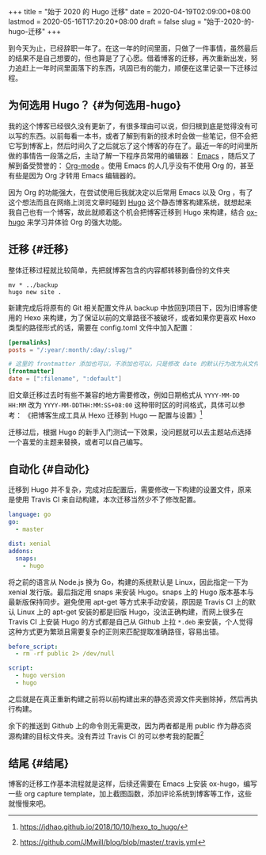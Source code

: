 +++
title = "始于 2020 的 Hugo 迁移"
date = 2020-04-19T02:09:00+08:00
lastmod = 2020-05-16T17:20:20+08:00
draft = false
slug = "始于-2020-的-hugo-迁移"
+++

到今天为止，已经辞职一年了。在这一年的时间里面，只做了一件事情，虽然最后的结果不是自己想要的，但也算是了了心愿。借着博客的迁移，再次重新出发，努力追赶上一年时间里面落下的东西，巩固已有的能力，顺便在这里记录一下迁移过程。


## 为何选用 Hugo？ {#为何选用-hugo}

我的这个博客已经很久没有更新了，有很多理由可以说，但归根到底是觉得没有可以写的东西。以前每看一本书，或者了解到有新的技术时会做一些笔记，但不会把它写到博客上，然后时间久了之后就忘了这个博客的存在了。最近一年的时间里所做的事情告一段落之后，主动了解一下程序员常用的编辑器： [Emacs](https://www.gnu.org/software/emacs/) ，随后又了解到备受赞誉的： [Org-mode](https://orgmode.org/) 。使用 Emacs 的人几乎没有不使用 Org 的，甚至有些是因为 Org 才转用 Emacs 编辑器的。

因为 Org 的功能强大，在尝试使用后我就决定以后常用 Emacs 以及 Org ，有了这个想法而且在网络上浏览文章时碰到 [Hugo](https://gohugo.io/) 这个静态博客构建系统，就想起来我自己也有一个博客，故此就顺着这个机会把博客迁移到 Hugo 来构建，结合 [ox-hugo](https://ox-hugo.scripter.co/) 来学习并体验 Org 的强大功能。


## 迁移 {#迁移}

整体迁移过程就比较简单，先把就博客包含的内容都转移到备份的文件夹

```shell
mv * ../backup
hugo new site .
```

新建完成后将原有的 Git 相关配置文件从 backup 中放回到项目下，因为旧博客使用的 Hexo 来构建，为了保证以前的文章路径不被破坏，或者如果你更喜欢 Hexo 类型的路径形式的话，需要在 config.toml 文件中加入配置：

```toml
[permalinks]
posts = "/:year/:month/:day/:slug/"

# 这里的 frontmatter 添加也可以，不添加也可以，只是修改 date 的默认行为改为从文件名处先获取
[frontmatter]
date = [":filename", ":default"]
```

旧文章迁移过去时有些不兼容的地方需要修改，例如日期格式从 `YYYY-MM-DD HH:MM` 改为 `YYYY-MM-DDTHH:MM:SS+08:00` 这种带时区的时间格式，具体可以参考：
《把博客生成工具从 Hexo 迁移到 Hugo — 配置与设置》[^fn:1]

迁移过后，根据 Hugo 的新手入门测试一下效果，没问题就可以去主题站点选择一个喜爱的主题来替换，或者可以自己编写。


## 自动化 {#自动化}

迁移到 Hugo 并不复杂，完成对应配置后，需要修改一下构建的设置文件，原来是使用 Travis CI 来自动构建，本次迁移当然少不了修改配置。

```yaml
language: go
go:
  - master

dist: xenial
addons:
  snaps:
    - hugo
```

将之前的语言从 Node.js 换为 Go，构建的系统默认是 Linux，因此指定一下为 xenial 发行版。最后指定用 snaps 来安装 Hugo。snaps 上的 Hugo 版本基本与最新版保持同步。避免使用 apt-get 等方式来手动安装，原因是 Travis CI 上的默认 Linux 上的 apt-get 安装的都是旧版 Hugo，没法正确构建，而网上很多在 Travis CI 上安装 Hugo 的方式都是自己从 Github 上拉 `*.deb` 来安装，个人觉得这种方式更为繁琐且需要复杂的正则来匹配提取准确路径，容易出错。

```yaml
before_script:
  - rm -rf public 2> /dev/null

script:
  - hugo version
  - hugo
```

之后就是在真正重新构建之前将以前构建出来的静态资源文件夹删除掉，然后再执行构建。

余下的推送到 Github 上的命令则无需更改，因为两者都是用 public 作为静态资源构建的目标文件夹。没有弄过 Travis CI 的可以参考我的配置[^fn:2]


## 结尾 {#结尾}

博客的迁移工作基本流程就是这样，后续还需要在 Emacs 上安装 ox-hugo，编写一些 org capture template，加上截图函数，添加评论系统到博客等工作，这些就慢慢来吧。

[^fn:1]: <https://jdhao.github.io/2018/10/10/hexo_to_hugo/>
[^fn:2]: <https://github.com/JMwill/blog/blob/master/.travis.yml>